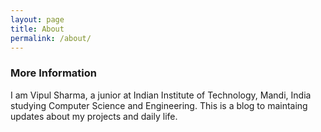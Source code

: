 ```yaml
---
layout: page
title: About
permalink: /about/
---
```


### More Information
I am  Vipul Sharma, a junior at Indian Institute of Technology, Mandi, India studying Computer Science and Engineering. This is a blog to maintaing updates about my projects and daily life. 


